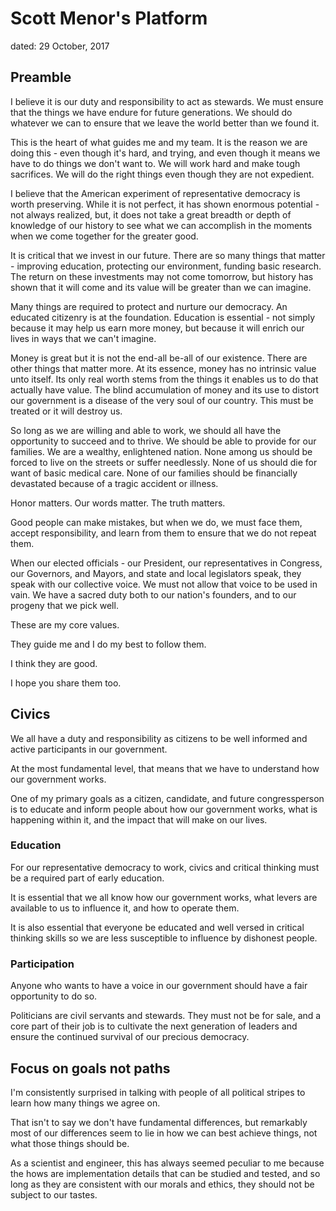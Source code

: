 # Scott Menor's Platform
dated: 29 October, 2017

## Preamble
I believe it is our duty and responsibility to act as stewards. We must ensure that the things we have endure for future generations. We should do whatever we can to ensure that we leave the world better than we found it.

This is the heart of what guides me and my team. It is the reason we are doing this - even though it's hard, and trying, and even though it means we have to do things we don't want to. We will work hard and make tough sacrifices. We will do the right things even though they are not expedient.

I believe that the American experiment of representative democracy is worth preserving. While it is not perfect, it has shown enormous potential - not always realized, but, it does not take a great breadth or depth of knowledge of our history to see what we can accomplish in the moments when we come together for the greater good.

It is critical that we invest in our future. There are so many things that matter - improving education, protecting our environment, funding basic research. The return on these investments may not come tomorrow, but history has shown that it will come and its value will be greater than we can imagine.

Many things are required to protect and nurture our democracy. An educated citizenry is at the foundation. Education is essential - not simply because it may help us earn more money, but because it will enrich our lives in ways that we can't imagine.

Money is great but it is not the end-all be-all of our existence. There are other things that matter more. At its essence, money has no intrinsic value unto itself. Its only real worth stems from the things it enables us to do that actually have value. The blind accumulation of money and its use to distort our government is a disease of the very soul of our country. This must be treated or it will destroy us.

So long as we are willing and able to work, we should all have the opportunity to succeed and to thrive. We should be able to provide for our families. We are a wealthy, enlightened nation. None among us should be forced to live on the streets or suffer needlessly. None of us should die for want of basic medical care. None of our families should be financially devastated because of a tragic accident or illness.

Honor matters. Our words matter. The truth matters.

Good people can make mistakes, but when we do, we must face them, accept responsibility, and learn from them to ensure that we do not repeat them.

When our elected officials - our President, our representatives in Congress, our Governors, and Mayors, and state and local legislators speak, they speak with our collective voice. We must not allow that voice to be used in vain. We have a sacred duty both to our nation's founders, and to our progeny that we pick well.

These are my core values.

They guide me and I do my best to follow them.

I think they are good.

I hope you share them too.










## Civics
We all have a duty and responsibility as citizens to be well informed and active participants in our government.

At the most fundamental level, that means that we have to understand how our government works.

One of my primary goals as a citizen, candidate, and future congressperson is to educate and inform people about how our government works, what is happening within it, and the impact that will make on our lives.

### Education
For our representative democracy to work, civics and critical thinking must be a required part of early education.

It is essential that we all know how our government works, what levers are available to us to influence it, and how to operate them.

It is also essential that everyone be educated and well versed in critical thinking skills so we are less susceptible to influence by dishonest people.

### Participation
Anyone who wants to have a voice in our government should have a fair opportunity to do so.

Politicians are civil servants and stewards. They must not be for sale, and a core part of their job is to cultivate the next generation of leaders and ensure the continued survival of our precious democracy.

## Focus on goals not paths
I'm consistently surprised in talking with people of all political stripes to learn how many things we agree on.

That isn't to say we don't have fundamental differences, but remarkably most of our differences seem to lie in how we can best achieve things, not what those things should be.

As a scientist and engineer, this has always seemed peculiar to me because the hows are implementation details that can be studied and tested, and so long as they are consistent with our morals and ethics, they should not be subject to our tastes.
